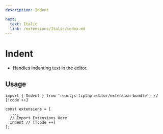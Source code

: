 ```yaml
---
description: Indent

next:
  text: Italic
  link: /extensions/Italic/index.md
---
```


# Indent

- Handles indenting text in the editor.

## Usage

```tsx
import { Indent } from 'reactjs-tiptap-editor/extension-bundle'; // [!code ++]

const extensions = [
  ...,
  // Import Extensions Here
  Indent // [!code ++]
];
```
